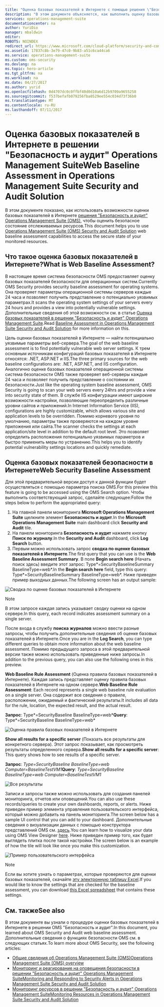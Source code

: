 ```yaml
---
title: "Оценка базовых показателей в Интернете с помощью решения \"Безопасность и аудит\" в Operations Management Suite | Документация Майкрософт"
description: "В этом документе объясняется, как выполнить оценку базовых показателей в Интернете всех отслеживаемых веб-серверов с помощью решения \"Безопасность и аудит\" Operations Management Suite в целях обеспечения безопасности и соответствия требованиям."
services: operations-management-suite
documentationcenter: na
author: YuriDio
manager: mbaldwin
editor: 
ROBOTS: NOINDEX
redirect_url: https://www.microsoft.com/cloud-platform/security-and-compliance
ms.assetid: 17837c8b-3e79-47c0-9b83-a51c6ca44ca6
ms.service: operations-management-suite
ms.custom: oms-security
ms.devlang: na
ms.topic: hero-article
ms.tgt_pltfrm: na
ms.workload: na
ms.date: 04/27/2017
ms.author: yurid
ms.openlocfilehash: 0d4707dc0c0ffbf40d0d10a6d12b9709a9655258
ms.sourcegitcommit: f537befafb079256fba0529ee554c034d73f36b0
ms.translationtype: MT
ms.contentlocale: ru-RU
ms.lasthandoff: 07/11/2017
---
```

# <a name="web-baseline-assessment-in-operations-management-suite-security-and-audit-solution"></a><span data-ttu-id="efcf0-103">Оценка базовых показателей в Интернете в решении "Безопасность и аудит" Operations Management Suite</span><span class="sxs-lookup"><span data-stu-id="efcf0-103">Web Baseline Assessment in Operations Management Suite Security and Audit Solution</span></span>
<span data-ttu-id="efcf0-104">В этом документе показано, как использовать возможности оценки базовых показателей в Интернете [решения "Безопасность и аудит" Operations Management Suite (OMS)](operations-management-suite-overview.md), чтобы оценить безопасное состояние отслеживаемых ресурсов.</span><span class="sxs-lookup"><span data-stu-id="efcf0-104">This document helps you to use [Operations Management Suite (OMS) Security and Audit Solution](operations-management-suite-overview.md) web baseline assessment capabilities to access the secure state of your monitored resources.</span></span>

## <a name="what-is-web-baseline-assessment"></a><span data-ttu-id="efcf0-105">Что такое оценка базовых показателей в Интернете?</span><span class="sxs-lookup"><span data-stu-id="efcf0-105">What is Web Baseline Assessment?</span></span>
<span data-ttu-id="efcf0-106">В настоящее время система безопасности OMS предоставляет оценку базовых показателей безопасности для операционных систем.</span><span class="sxs-lookup"><span data-stu-id="efcf0-106">Currently OMS Security provides security baseline assessment for operating systems.</span></span> <span data-ttu-id="efcf0-107">Она проверяет параметры операционной системы серверов каждые 24 часа и позволяет получить представление о потенциально уязвимых параметрах.</span><span class="sxs-lookup"><span data-stu-id="efcf0-107">It scans the operating system settings of your servers every 24 hours and provides a view into potentially vulnerable settings.</span></span> <span data-ttu-id="efcf0-108">Дополнительные сведения об этой возможности см. в статье [Оценка базовых показателей в решении "Безопасность и аудит" Operations Management Suite](oms-security-baseline.md).</span><span class="sxs-lookup"><span data-stu-id="efcf0-108">Read [Baseline Assessment in Operations Management Suite Security and Audit Solution](oms-security-baseline.md) for more information on this.</span></span>

<span data-ttu-id="efcf0-109">Цель оценки базовых показателей в Интернете — найти потенциально уязвимые параметры веб-сервера.</span><span class="sxs-lookup"><span data-stu-id="efcf0-109">The goal of the web baseline assessment is to find potentially vulnerable web server settings.</span></span> <span data-ttu-id="efcf0-110">К трем основным источникам конфигураций базовых показателей в Интернете относятся: .NET, ASP.NET и IIS.</span><span class="sxs-lookup"><span data-stu-id="efcf0-110">The three primary sources for the web baseline configurations are: .NET, ASP.NET, and IIS configuration.</span></span>  <span data-ttu-id="efcf0-111">Аналогично оценке базовых показателей операционной системы система безопасности OMS также проверяет веб-серверы каждые 24 часа и позволяет получить представление о состоянии их безопасности.</span><span class="sxs-lookup"><span data-stu-id="efcf0-111">Just like the operating system baseline assessment, OMS Security is going to scan your web servers every 24hrs and provide a view into security state of them.</span></span>  <span data-ttu-id="efcf0-112">В службе IIS конфигурации имеют широкие возможности настройки, позволяющие переопределить различные уровни сайтов и приложений.</span><span class="sxs-lookup"><span data-stu-id="efcf0-112">In Internet Information Service (IIS), configurations are highly customizable, which allows various site and application levels to be overridden.</span></span> <span data-ttu-id="efcf0-113">Помимо корневого уровня по умолчанию, параметры также проверяются на каждом уровне приложения или сайта.</span><span class="sxs-lookup"><span data-stu-id="efcf0-113">The scanner checks the settings at each application/site level in addition to the default root level.</span></span> <span data-ttu-id="efcf0-114">Это позволяет определить расположения потенциально уязвимых параметров и быстро применить меры по устранению.</span><span class="sxs-lookup"><span data-stu-id="efcf0-114">This helps you to identify potential vulnerability settings locations and quickly remediate.</span></span>


## <a name="web-security-baseline-assessment"></a><span data-ttu-id="efcf0-115">Оценка базовых показателей безопасности в Интернете</span><span class="sxs-lookup"><span data-stu-id="efcf0-115">Web Security Baseline Assessment</span></span>
<span data-ttu-id="efcf0-116">Для этой предварительной версии доступ к данной функции будет осуществляться с помощью параметра поиска OMS.</span><span class="sxs-lookup"><span data-stu-id="efcf0-116">For this preview this feature is going to be accessed using the OMS Search option.</span></span> <span data-ttu-id="efcf0-117">Чтобы выполнить соответствующий запрос, сделайте следующее:</span><span class="sxs-lookup"><span data-stu-id="efcf0-117">Follow the steps below to perform the appropriated query:</span></span>

1. <span data-ttu-id="efcf0-118">На главной панели мониторинга **Microsoft Operations Management Suite** щелкните элемент **Безопасность и аудит**.</span><span class="sxs-lookup"><span data-stu-id="efcf0-118">In the **Microsoft Operations Management Suite** main dashboard click **Security and Audit** tile.</span></span>
2. <span data-ttu-id="efcf0-119">На панели мониторинга **Безопасность и аудит** нажмите кнопку **Поиск по журналу**.</span><span class="sxs-lookup"><span data-stu-id="efcf0-119">In the **Security and Audit** dashboard, click **Log Search** button.</span></span>
3. <span data-ttu-id="efcf0-120">Первым можно использовать запрос **сводка по оценке базовых показателей в Интернете**.</span><span class="sxs-lookup"><span data-stu-id="efcf0-120">The first query that you can use is the **Web Baseline Assessment Summary**.</span></span> <span data-ttu-id="efcf0-121">В поле **Begin search here** (Начать поиск здесь) введите этот запрос: Type*=SecurityBaselineSummary BaselineType=web*.</span><span class="sxs-lookup"><span data-stu-id="efcf0-121">In the **Begin search here** field, type this query: Type*=SecurityBaselineSummary BaselineType=web*.</span></span> <span data-ttu-id="efcf0-122">Ниже приведен пример выходных данных.</span><span class="sxs-lookup"><span data-stu-id="efcf0-122">The following screen has an output sample:</span></span>

![Сводка по оценке базовых показателей в Интернете](./media/oms-security-web-baseline/oms-security-web-baseline-fig1-new.png)

> [!NOTE]
> <span data-ttu-id="efcf0-124">В этом запросе каждая запись указывает сводку оценки на одном сервере.</span><span class="sxs-lookup"><span data-stu-id="efcf0-124">In this query, each record indicates assessment summary on a single server.</span></span>

<span data-ttu-id="efcf0-125">После входа в службу **поиска журналов** можно ввести разные запросы, чтобы получить дополнительные сведения об оценке базовых показателей в Интернете.</span><span class="sxs-lookup"><span data-stu-id="efcf0-125">Once you are in the **Log Search**, you can type different queries to obtain more information about the web baseline assessment.</span></span> <span data-ttu-id="efcf0-126">Помимо предыдущего запроса в этой предварительной версии также можно использовать приведенные ниже запросы.</span><span class="sxs-lookup"><span data-stu-id="efcf0-126">In addition to the previous query, you can also use the following ones in this preview.</span></span>

<span data-ttu-id="efcf0-127">**Web Baseline Rule Assessment** (Оценка правила базовых показателей в Интернете). Каждая запись представляет оценку правила базовых показателей в Интернете на одном сервере.</span><span class="sxs-lookup"><span data-stu-id="efcf0-127">**Web Baseline Rule Assessment**: Each record represents a single web baseline rule evaluation on a single server.</span></span> <span data-ttu-id="efcf0-128">Она содержит все сведения о правиле, расположении, ожидаемый и фактический результаты.</span><span class="sxs-lookup"><span data-stu-id="efcf0-128">It includes all data for the rule, location, the expected result, and the actual result.</span></span>

<span data-ttu-id="efcf0-129">**Запрос**: Type*=SecurityBaseline BaselineType=web*</span><span class="sxs-lookup"><span data-stu-id="efcf0-129">**Query**: Type*=SecurityBaseline BaselineType=web*</span></span>

![Оценка правила базовых показателей в Интернете](./media/oms-security-web-baseline/oms-security-web-baseline-fig2.png)

<span data-ttu-id="efcf0-131">**Show all results for a specific server** (Показать все результаты для конкретного сервера). Этот запрос показывает, как просмотреть результаты определенного сервера.</span><span class="sxs-lookup"><span data-stu-id="efcf0-131">**Show all results for a specific server**: This query shows how to see results of a specific server.</span></span>

<span data-ttu-id="efcf0-132">**Запрос**: *Type=SecurityBaseline BaselineType=web Computer=BaselineTestVM1*</span><span class="sxs-lookup"><span data-stu-id="efcf0-132">**Query**: *Type=SecurityBaseline BaselineType=web Computer=BaselineTestVM1*</span></span>

![Все результаты](./media/oms-security-web-baseline/oms-security-web-baseline-fig3.png)

<span data-ttu-id="efcf0-134">Записи и запросы также можно использовать для создания панелей мониторинга, отчетов или оповещений.</span><span class="sxs-lookup"><span data-stu-id="efcf0-134">You can also use these records/queries to create your own dashboards, reports, or alerts.</span></span> <span data-ttu-id="efcf0-135">Ниже приведен пример элемента управления пользовательского интерфейса, который можно добавить на панель мониторинга.</span><span class="sxs-lookup"><span data-stu-id="efcf0-135">The screen below has a sample UI control that you can add to your dashboard.</span></span> <span data-ttu-id="efcf0-136">Дополнительные сведения о визуализации данных с помощью конструктора представлений OMS см. [здесь](https://blogs.technet.microsoft.com/msoms/2016/06/30/oms-view-designer-visualize-your-data-your-way/).</span><span class="sxs-lookup"><span data-stu-id="efcf0-136">You can learn how to visualize your data using OMS View Designer [here](https://blogs.technet.microsoft.com/msoms/2016/06/30/oms-view-designer-visualize-your-data-your-way/).</span></span> <span data-ttu-id="efcf0-137">Ниже приведен пример того, как будет выглядеть плитка после такой настройки.</span><span class="sxs-lookup"><span data-stu-id="efcf0-137">The screen below is an example of how the tile will look like once you make this customization.</span></span>

![Пример пользовательского интерфейса](./media/oms-security-web-baseline/oms-security-web-baseline-fig4.png)

> [!NOTE]
> <span data-ttu-id="efcf0-139">Если вы хотите узнать о параметрах, которые проверяются для оценки базовых показателей, скачайте [эту электронную таблицу Excel](https://gallery.technet.microsoft.com/OMS-Web-Baseline-1e811690).</span><span class="sxs-lookup"><span data-stu-id="efcf0-139">If you would like to know the settings that are checked for the baseline assessment, you can download [this Excel spreadsheet](https://gallery.technet.microsoft.com/OMS-Web-Baseline-1e811690) that contains these settings.</span></span>

## <a name="see-also"></a><span data-ttu-id="efcf0-140">См. также</span><span class="sxs-lookup"><span data-stu-id="efcf0-140">See also</span></span>
<span data-ttu-id="efcf0-141">В этом документе вы узнали о процедуре оценки базовых показателей в Интернете в решении OMS "Безопасность и аудит".</span><span class="sxs-lookup"><span data-stu-id="efcf0-141">In this document, you learned about OMS Security and Audit web baseline assessment.</span></span> <span data-ttu-id="efcf0-142">Дополнительные сведения о функциях безопасности OMS см. в следующих статьях.</span><span class="sxs-lookup"><span data-stu-id="efcf0-142">To learn more about OMS Security, see the following articles:</span></span>

* [<span data-ttu-id="efcf0-143">Общие сведения об Operations Management Suite (OMS)</span><span class="sxs-lookup"><span data-stu-id="efcf0-143">Operations Management Suite (OMS) overview</span></span>](operations-management-suite-overview.md)
* [<span data-ttu-id="efcf0-144">Мониторинг и реагирование на оповещения безопасности в решении "Безопасность и аудит" Operations Management Suite</span><span class="sxs-lookup"><span data-stu-id="efcf0-144">Monitoring and Responding to Security Alerts in Operations Management Suite Security and Audit Solution</span></span>](oms-security-responding-alerts.md)
* [<span data-ttu-id="efcf0-145">Мониторинг ресурсов в решении "Безопасность и аудит" Operations Management Suite</span><span class="sxs-lookup"><span data-stu-id="efcf0-145">Monitoring Resources in Operations Management Suite Security and Audit Solution</span></span>](oms-security-monitoring-resources.md)

